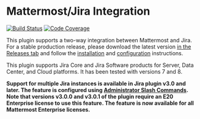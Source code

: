 # Mattermost/Jira Integration

[![Build Status](https://img.shields.io/circleci/project/github/mattermost/mattermost-plugin-jira/master.svg)](https://circleci.com/gh/mattermost/mattermost-plugin-jira) [![Code Coverage](https://img.shields.io/codecov/c/github/mattermost/mattermost-plugin-jira/master.svg)](https://codecov.io/gh/mattermost/mattermost-plugin-jira)

This plugin supports a two-way integration between Mattermost and Jira. For a stable production release, please download the latest version [in the Releases tab](https://github.com/mattermost/mattermost-plugin-jira/releases) and follow the [installation](https://mattermost.gitbook.io/plugin-jira/setup/installation) and [configuration](https://mattermost.gitbook.io/plugin-jira/setup/configuration) instructions.

This plugin supports Jira Core and Jira Software products for Server, Data Center, and Cloud platforms. It has been tested with versions 7 and 8.

**Support for multiple Jira instances is available in Jira plugin v3.0 and later. The feature is configured using [Administrator Slash Commands](https://mattermost.gitbook.io/plugin-jira/administrator-guide/administrator-slash-commands). Note that versions v3.0.0 and v3.0.1 of the plugin require an E20 Enterprise license to use this feature. The feature is now available for all Mattermost Enterprise licenses.**
